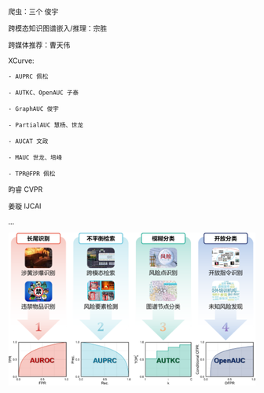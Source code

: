 爬虫：三个 俊宇

跨模态知识图谱嵌入/推理：宗胜

跨媒体推荐：曹天伟

XCurve: 

	- AUPRC 佩松

	- AUTKC、OpenAUC 子泰
  
	- GraphAUC 俊宇
  
	- PartialAUC 慧杨、世龙
	 
	- AUCAT 文政
	
    - MAUC 世龙、培峰

    - TPR@FPR 佩松
	
昀睿 CVPR

姜璇 IJCAI

...


![XCurve参考](XCurve.png)